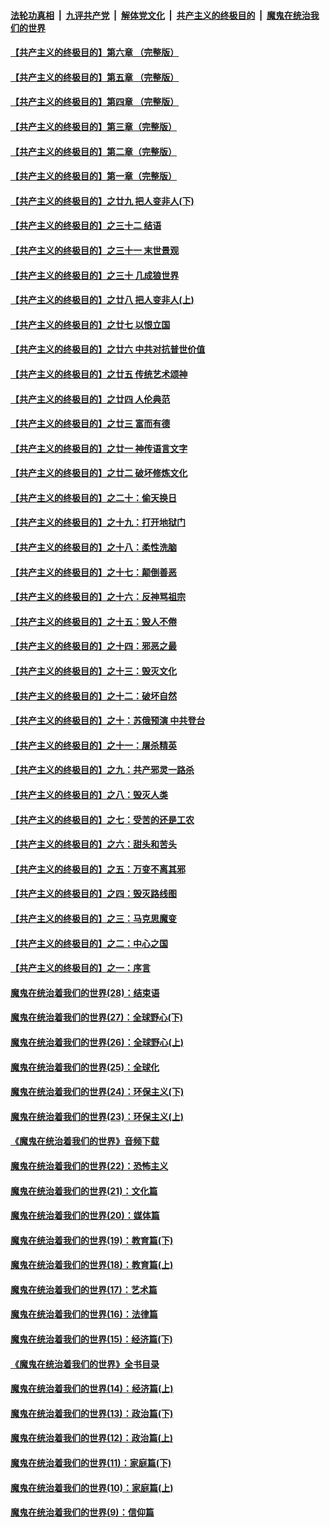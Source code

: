 ####  [法轮功真相](../../../../basic/blob/master/README.md?t=03070240) &nbsp;|&nbsp; [九评共产党](../../../../9ping.md/blob/master/README.md?t=03070240) &nbsp;|&nbsp; [解体党文化](../../../../jtdwh.md/blob/master/README.md?t=03070240)  &nbsp;|&nbsp; [共产主义的终极目的](../../../../gczydzjmd.md/blob/master/README.md?t=03070240) &nbsp;|&nbsp; [魔鬼在统治我们的世界](../../../../mgztzwmdsj.md/blob/master/README.md?t=03070240) 

#### [【共产主义的终极目的】第六章 （完整版）](../pages/nsc422/n11428913.md?t=03070240) 

#### [【共产主义的终极目的】第五章 （完整版）](../pages/nsc422/n11428912.md?t=03070240) 

#### [【共产主义的终极目的】第四章 （完整版）](../pages/nsc422/n11428907.md?t=03070240) 

#### [【共产主义的终极目的】第三章（完整版）](../pages/nsc422/n11428848.md?t=03070240) 

#### [【共产主义的终极目的】第二章（完整版）](../pages/nsc422/n11428831.md?t=03070240) 

#### [【共产主义的终极目的】第一章（完整版）](../pages/nsc422/n11417651.md?t=03070240) 

#### [【共产主义的终极目的】之廿九 把人变非人(下)](../pages/nsc422/n11344140.md?t=03070240) 

#### [【共产主义的终极目的】之三十二 结语](../pages/nsc422/n11360535.md?t=03070240) 

#### [【共产主义的终极目的】之三十一 末世景观](../pages/nsc422/n11351129.md?t=03070240) 

#### [【共产主义的终极目的】之三十 几成狼世界](../pages/nsc422/n11348280.md?t=03070240) 

#### [【共产主义的终极目的】之廿八 把人变非人(上)](../pages/nsc422/n11340492.md?t=03070240) 

#### [【共产主义的终极目的】之廿七 以恨立国](../pages/nsc422/n11336944.md?t=03070240) 

#### [【共产主义的终极目的】之廿六 中共对抗普世价值](../pages/nsc422/n11324785.md?t=03070240) 

#### [【共产主义的终极目的】之廿五 传统艺术颂神](../pages/nsc422/n11296396.md?t=03070240) 

#### [【共产主义的终极目的】之廿四 人伦典范](../pages/nsc422/n11296397.md?t=03070240) 

#### [【共产主义的终极目的】之廿三 富而有德](../pages/nsc422/n11283598.md?t=03070240) 

#### [【共产主义的终极目的】之廿一 神传语言文字](../pages/nsc422/n11263265.md?t=03070240) 

#### [【共产主义的终极目的】之廿二 破坏修炼文化](../pages/nsc422/n11245728.md?t=03070240) 

#### [【共产主义的终极目的】之二十：偷天换日](../pages/nsc422/n11238846.md?t=03070240) 

#### [【共产主义的终极目的】之十九：打开地狱门](../pages/nsc422/n11206376.md?t=03070240) 

#### [【共产主义的终极目的】之十八：柔性洗脑](../pages/nsc422/n11199994.md?t=03070240) 

#### [【共产主义的终极目的】之十七：颠倒善恶](../pages/nsc422/n11179782.md?t=03070240) 

#### [【共产主义的终极目的】之十六：反神骂祖宗](../pages/nsc422/n11166798.md?t=03070240) 

#### [【共产主义的终极目的】之十五：毁人不倦](../pages/nsc422/n11166792.md?t=03070240) 

#### [【共产主义的终极目的】之十四：邪恶之最](../pages/nsc422/n11150249.md?t=03070240) 

#### [【共产主义的终极目的】之十三：毁灭文化](../pages/nsc422/n11135227.md?t=03070240) 

#### [【共产主义的终极目的】之十二：破坏自然](../pages/nsc422/n11135214.md?t=03070240) 

#### [【共产主义的终极目的】之十：苏俄预演 中共登台](../pages/nsc422/n11118424.md?t=03070240) 

#### [【共产主义的终极目的】之十一：屠杀精英](../pages/nsc422/n11118442.md?t=03070240) 

#### [【共产主义的终极目的】之九：共产邪灵一路杀](../pages/nsc422/n11114139.md?t=03070240) 

#### [【共产主义的终极目的】之八：毁灭人类](../pages/nsc422/n11108503.md?t=03070240) 

#### [【共产主义的终极目的】之七：受苦的还是工农](../pages/nsc422/n11101809.md?t=03070240) 

#### [【共产主义的终极目的】之六：甜头和苦头](../pages/nsc422/n11096971.md?t=03070240) 

#### [【共产主义的终极目的】之五：万变不离其邪](../pages/nsc422/n11091285.md?t=03070240) 

#### [【共产主义的终极目的】之四：毁灭路线图](../pages/nsc422/n11086284.md?t=03070240) 

#### [【共产主义的终极目的】之三：马克思魔变](../pages/nsc422/n11061941.md?t=03070240) 

#### [【共产主义的终极目的】之二：中心之国](../pages/nsc422/n11047728.md?t=03070240) 

#### [【共产主义的终极目的】之一：序言](../pages/nsc422/n11086077.md?t=03070240) 

#### [魔鬼在统治着我们的世界(28)：结束语](../pages/nsc422/n10936246.md?t=03070240) 

#### [魔鬼在统治着我们的世界(27)：全球野心(下)](../pages/nsc422/n10928319.md?t=03070240) 

#### [魔鬼在统治着我们的世界(26)：全球野心(上)](../pages/nsc422/n10900318.md?t=03070240) 

#### [魔鬼在统治着我们的世界(25)：全球化](../pages/nsc422/n10788205.md?t=03070240) 

#### [魔鬼在统治着我们的世界(24)：环保主义(下)](../pages/nsc422/n10695307.md?t=03070240) 

#### [魔鬼在统治着我们的世界(23)：环保主义(上)](../pages/nsc422/n10688613.md?t=03070240) 

#### [《魔鬼在统治着我们的世界》音频下载](../pages/nsc422/n10635553.md?t=03070240) 

#### [魔鬼在统治着我们的世界(22)：恐怖主义](../pages/nsc422/n10614727.md?t=03070240) 

#### [魔鬼在统治着我们的世界(21)：文化篇](../pages/nsc422/n10597706.md?t=03070240) 

#### [魔鬼在统治着我们的世界(20)：媒体篇](../pages/nsc422/n10586579.md?t=03070240) 

#### [魔鬼在统治着我们的世界(19)：教育篇(下)](../pages/nsc422/n10564808.md?t=03070240) 

#### [魔鬼在统治着我们的世界(18)：教育篇(上)](../pages/nsc422/n10526970.md?t=03070240) 

#### [魔鬼在统治着我们的世界(17)：艺术篇](../pages/nsc422/n10499093.md?t=03070240) 

#### [魔鬼在统治着我们的世界(16)：法律篇](../pages/nsc422/n10485969.md?t=03070240) 

#### [魔鬼在统治着我们的世界(15)：经济篇(下)](../pages/nsc422/n10469975.md?t=03070240) 

#### [《魔鬼在统治着我们的世界》全书目录](../pages/nsc422/n10464261.md?t=03070240) 

#### [魔鬼在统治着我们的世界(14)：经济篇(上)](../pages/nsc422/n10457370.md?t=03070240) 

#### [魔鬼在统治着我们的世界(13)：政治篇(下)](../pages/nsc422/n10448270.md?t=03070240) 

#### [魔鬼在统治着我们的世界(12)：政治篇(上)](../pages/nsc422/n10444576.md?t=03070240) 

#### [魔鬼在统治着我们的世界(11)：家庭篇(下)](../pages/nsc422/n10440961.md?t=03070240) 

#### [魔鬼在统治着我们的世界(10)：家庭篇(上)](../pages/nsc422/n10435448.md?t=03070240) 

#### [魔鬼在统治着我们的世界(9)：信仰篇](../pages/nsc422/n10432159.md?t=03070240) 

